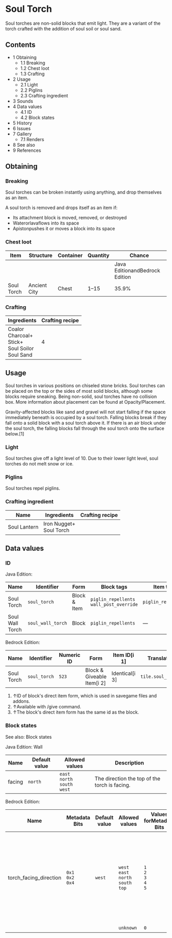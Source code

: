 # Soul Torch
Soul torches are non-solid blocks that emit light. They are a variant of the torch crafted with the addition of soul soil or soul sand.

## Contents
- 1 Obtaining
	- 1.1 Breaking
	- 1.2 Chest loot
	- 1.3 Crafting
- 2 Usage
	- 2.1 Light
	- 2.2 Piglins
	- 2.3 Crafting ingredient
- 3 Sounds
- 4 Data values
	- 4.1 ID
	- 4.2 Block states
- 5 History
- 6 Issues
- 7 Gallery
	- 7.1 Renders
- 8 See also
- 9 References

## Obtaining
### Breaking
Soul torches can be broken instantly using anything, and drop themselves as an item.

A soul torch is removed and drops itself as an item if:

- Its attachment block is moved, removed, or destroyed
- Waterorlavaflows into its space
- Apistonpushes it or moves a block into its space

### Chest loot
| Item       | Structure    | Container | Quantity | Chance                         |
|------------|--------------|-----------|----------|--------------------------------|
|            |              |           |          | Java EditionandBedrock Edition |
| Soul Torch | Ancient City | Chest     | 1–15     | 35.9%                          |

### Crafting
| Ingredients                                                   | Crafting recipe |
|---------------------------------------------------------------|-----------------|
| Coalor<br/>Charcoal+<br/>Stick+<br/>Soul Soilor<br/>Soul Sand | 4               |

## Usage
Soul torches in various positions on chiseled stone bricks.
Soul torches can be placed on the top or the sides of most solid blocks, although some blocks require sneaking. Being non-solid, soul torches have no collision box. More information about placement can be found at Opacity/Placement.

Gravity-affected blocks like sand and gravel will not start falling if the space immediately beneath is occupied by a soul torch. Falling blocks break if they fall onto a solid block with a soul torch above it. If there is an air block under the soul torch, the falling blocks fall through the soul torch onto the surface below.[1]

### Light
Soul torches give off a light level of 10. Due to their lower light level, soul torches do not melt snow or ice.

### Piglins
Soul torches repel piglins.

### Crafting ingredient
| Name         | Ingredients                 | Crafting recipe |
|--------------|-----------------------------|-----------------|
| Soul Lantern | Iron Nugget+<br/>Soul Torch |                 |

## Data values
### ID
Java Edition:

| Name            | Identifier        | Form         | Block tags                                   | Item tags           | Translation key                   |
|-----------------|-------------------|--------------|----------------------------------------------|---------------------|-----------------------------------|
| Soul Torch      | `soul_torch`      | Block & Item | `piglin_repellents`<br/>`wall_post_override` | `piglin_repellents` | `block.minecraft.soul_torch`      |
| Soul Wall Torch | `soul_wall_torch` | Block        | `piglin_repellents`                          | —                   | `block.minecraft.soul_wall_torch` |

Bedrock Edition:

| Name       | Identifier   | Numeric ID | Form                       | Item ID[i 1]   | Translation key        |
|------------|--------------|------------|----------------------------|----------------|------------------------|
| Soul Torch | `soul_torch` | `523`      | Block & Giveable Item[i 2] | Identical[i 3] | `tile.soul_torch.name` |

1. ↑ID of block's direct item form, which is used in savegame files and addons.
2. ↑Available with /give command.
3. ↑The block's direct item form has the same id as the block.

### Block states
See also: Block states

Java Edition:
Wall

| Name   | Default value | Allowed values                            | Description                                   |
|--------|---------------|-------------------------------------------|-----------------------------------------------|
| facing | `north`       | `east`<br/>`north`<br/>`south`<br/>`west` | The direction the top of the torch is facing. |

Bedrock Edition:

| Name                   | Metadata Bits             | Default value | Allowed values                                      | Values forMetadata Bits             | Description                                                                                                                                  |
|------------------------|---------------------------|---------------|-----------------------------------------------------|-------------------------------------|----------------------------------------------------------------------------------------------------------------------------------------------|
| torch_facing_direction | `0x1`<br/>`0x2`<br/>`0x4` | `west`        | `west`<br/>`east`<br/>`north`<br/>`south`<br/>`top` | `1`<br/>`2`<br/>`3`<br/>`4`<br/>`5` | The face of the block that the torch is attached to. If the torch is a wall torch, the top of the torch faces opposite to this direction.[2] |
|                        |                           |               | `unknown`                                           | `0`                                 | Unused                                                                                                                                       |



